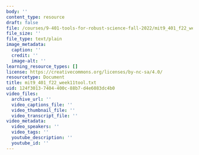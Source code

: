 ```yaml
---
body: ''
content_type: resource
draft: false
file: /courses/9-401-tools-for-robust-science-fall-2022/mit9_401_f22_week11tool.txt
file_size: ''
file_type: text/plain
image_metadata:
  caption: ''
  credit: ''
  image-alt: ''
learning_resource_types: []
license: https://creativecommons.org/licenses/by-nc-sa/4.0/
resourcetype: Document
title: mit9_401_f22_week11tool.txt
uid: 124f3013-7404-400c-88b7-d4e6083dc4b0
video_files:
  archive_url: ''
  video_captions_file: ''
  video_thumbnail_file: ''
  video_transcript_file: ''
video_metadata:
  video_speakers: ''
  video_tags: ''
  youtube_description: ''
  youtube_id: ''
---
```

